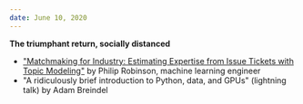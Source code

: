 ```yaml
---
date: June 10, 2020
---
```

**The triumphant return, socially distanced**

 * ["Matchmaking for Industry: Estimating Expertise from Issue Tickets with Topic Modeling"](https://github.com/probinso/expert-modeling-system/blob/master/decks/pydatapdx/pres.pdf) by Philip Robinson, machine learning engineer
 * "A ridiculously brief introduction to Python, data, and GPUs" (lightning talk) by Adam Breindel
